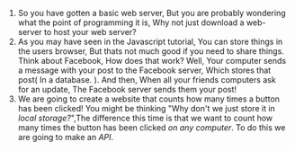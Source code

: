 1. So you have gotten a basic web server, But you are probably wondering what the point of programming it is, Why not just download a web-server to host your web server?
2. As you may have seen in the Javascript tutorial, You can store things in the users browser, But thats not much good if you need to share things. Think about Facebook, How does that work? Well, Your computer sends a message with your post to the Facebook server, Which stores that post\( In a database. \). And then, When all your friends computers ask for an update, The Facebook server sends them your post!
3. We are going to create a website that counts how many times a button has been clicked! You might be thinking "Why don't we just store it in _local storage?_",The difference this time is that we want to count how many times the button has been clicked _on any computer_. To do this we are going to make an _API_.  



